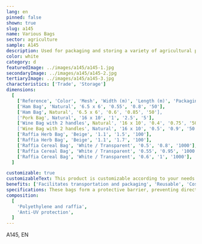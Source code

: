 ```yaml
---
lang: en
pinned: false
shown: true
slug: a145
name: Various Bags
sector: agriculture
sample: A145
description: Used for packaging and storing a variety of agricultural products such as ham, pork, herbs, among others.
color: white
category: d
featuredImage: ../images/a145/a145-1.jpg
secondaryImage: ../images/a145/a145-2.jpg
tertiaryImage: ../images/a145/a145-3.jpg
characteristics: ['Trade', 'Storage']
dimensions:
  [
    ['Reference', 'Color', 'Mesh', 'Width (m)', 'Length (m)', 'Packaging (pcs)'],
    ['Ham Bag', 'Natural', '6.5 x 6', '0.55', '0.8', '50'],
    ['Ham Bag', Natural', '6.5 x 6', '0.6', '0.85', '50'],
    ['Pork Bag', Natural', '16 x 10', '1', '2.5', '5'],
    ['Wine Bag with 2 handles', Natural', '16 x 10', '0.4', '0.75', '50'],
    ['Wine Bag with 2 handles', Natural', '16 x 10', '0.5', '0.9', '50'],
    ['Raffia Herb Bag', 'Beige', '1.1', '1.5', '100'],
    ['Raffia Herb Bag', 'Beige', '1.1', '1.7', '100'],
    ['Raffia Cereal Bag', 'White / Transparent', '0.5', '0.8', '1000'],
    ['Raffia Cereal Bag', 'White / Transparent', '0.55', '0.95', '1000'],
    ['Raffia Cereal Bag', 'White / Transparent', '0.6', '1', '1000'],
  ]

customizable: true
customizableText: This product is customizable according to your needs. Contact us for more information.
benefits: ['Facilitates transportation and packaging', 'Reusable', 'Cost-effective alternative', 'Environmentally friendly and 100% recyclable', 'High durability and resistance',]
specifications: These bags form a protective barrier, preventing direct contact of certain organisms that could compromise the product's viability.
composition:
  [
    'Polyethylene and raffia',
    'Anti-UV protection',
  ]
---
```


A145, EN

